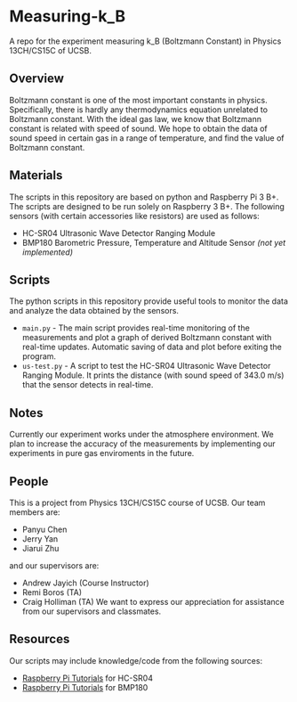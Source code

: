 # Measuring-k_B
A repo for the experiment measuring k_B (Boltzmann Constant) in Physics 13CH/CS15C of UCSB.

## Overview
Boltzmann constant is one of the most important constants in physics. Specifically, there is hardly any thermodynamics equation unrelated to Boltzmann constant. With the ideal gas law, we know that Boltzmann constant is related with speed of sound. We hope to obtain the data of sound speed in certain gas in a range of temperature, and find the value of Boltzmann constant.

## Materials
The scripts in this repository are based on python and Raspberry Pi 3 B+. The scripts are designed to be run solely on Raspberry 3 B+. The following sensors (with certain accessories like resistors) are used as follows:
  * HC-SR04 Ultrasonic Wave Detector Ranging Module
  * BMP180 Barometric Pressure, Temperature and Altitude Sensor *(not yet implemented)*

## Scripts
The python scripts in this repository provide useful tools to monitor the data and analyze the data obtained by the sensors.
  * `main.py` - The main script provides real-time monitoring of the measurements and plot a graph of derived Boltzmann constant with real-time updates. Automatic saving of data and plot before exiting the program.
  * `us-test.py` - A script to test the HC-SR04 Ultrasonic Wave Detector Ranging Module. It prints the distance (with sound speed of 343.0 m/s) that the sensor detects in real-time.
  
## Notes
Currently our experiment works under the atmosphere environment. We plan to increase the accuracy of the measurements by implementing our experiments in pure gas enviroments in the future.

## People
This is a project from Physics 13CH/CS15C course of UCSB. Our team members are:
  * Panyu Chen
  * Jerry Yan
  * Jiarui Zhu
  
and our supervisors are:
  * Andrew Jayich (Course Instructor)
  * Remi Boros (TA)
  * Craig Holliman (TA)
We want to express our appreciation for assistance from our supervisors and classmates.

## Resources
Our scripts may include knowledge/code from the following sources:
  * [Raspberry Pi Tutorials](https://tutorials-raspberrypi.com/raspberry-pi-ultrasonic-sensor-hc-sr04/) for HC-SR04
  * [Raspberry Pi Tutorials](https://tutorials-raspberrypi.com/raspberry-pi-and-i2c-air-pressure-sensor-bmp180/) for BMP180
